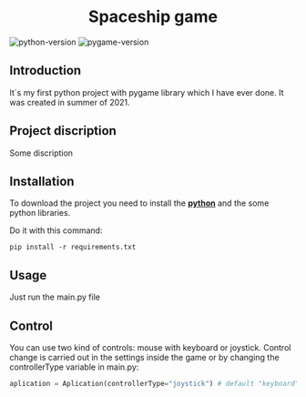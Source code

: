 <h1 align="center">Spaceship game</h1>

![python-version](https://img.shields.io/badge/python-3.9.6-brightgreen, "python-version")
![pygame-version](https://img.shields.io/pypi/pyversions/pygame?color=yellow&label=pygame, "pygame-version")

## Introduction

It`s my first python project with pygame library which I have ever done.
It was created in summer of 2021.


## Project discription

Some discription


## Installation

To download the project you need to install the **[python](https://www.python.org/downloads/)** and the some python libraries.

Do it with this command:

```
pip install -r requirements.txt
```


## Usage

Just run the main.py file


## Control

You can use two kind of controls: mouse with keyboard or joystick.
Сontrol change is carried out in the settings inside the game or by changing the controllerType variable in main.py:

```python
aplication = Aplication(controllerType="joystick") # default "keyboard"
```
